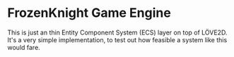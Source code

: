 # FrozenKnight Game Engine

This is just an thin Entity Component System (ECS) layer on top of LÖVE2D.
It's a very simple implementation, to test out how feasible a system like this
would fare.

